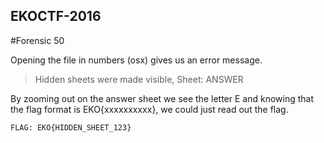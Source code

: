 ## EKOCTF-2016


#Forensic 50

Opening the file in numbers (osx) gives us an error message.
> Hidden sheets were made visible, Sheet: ANSWER

By zooming out on the answer sheet we see the letter E and knowing that the flag format is EKO{xxxxxxxxxx}, we could just read out the flag.

`FLAG: EKO{HIDDEN_SHEET_123}`
